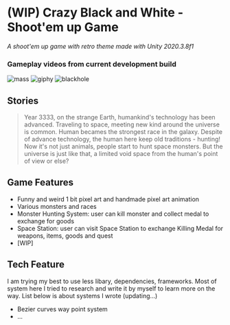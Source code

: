# (WIP) Crazy Black and White - Shoot'em up Game
*A shoot'em up game with retro theme made with Unity 2020.3.8f1*
### Gameplay videos from current development build
![mass](https://user-images.githubusercontent.com/61927620/125171936-14ee8800-e1e1-11eb-98ff-1e0768b0423f.gif)
![giphy](https://user-images.githubusercontent.com/61927620/125171282-9ba16600-e1dd-11eb-8f21-6aa5d1ae33c4.gif)
![blackhole](https://user-images.githubusercontent.com/61927620/125171552-0dc67a80-e1df-11eb-8731-9a04f2e7f2f3.gif)
## Stories
>Year 3333, on the strange Earth, humankind's technology has been advanced. Traveling to space, meeting new kind around the universe is common. Human becames the strongest race in the galaxy.
Despite of advance technology, the human here keep old traditions - hunting! Now it's not just animals, people start to hunt space monsters.
But the universe is just like that, a limited void space from the human's point of view or else?
## Game Features
- Funny and weird 1 bit pixel art and handmade pixel art animation
- Various monsters and races
- Monster Hunting System: user can kill monster and collect medal to exchange for goods
- Space Station: user can visit Space Station to exchange Killing Medal for weapons, items, goods and quest
- [WIP]
## Tech Feature
I am trying my best to use less libary, dependencies, frameworks. Most of system here I tried to research and write it by myself to learn more on the way.
List below is about systems I wrote (updating...)
- Bezier curves way point system
- ...


